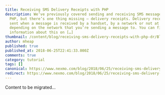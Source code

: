```yaml
---
title: Receiving SMS Delivery Receipts with PHP
description: We’ve previously covered sending and receiving SMS messages with
  PHP, but there’s one thing missing – delivery receipts. Delivery receipts are
  sent when a message is received by a handset, by a network or not at all
  depending on the network that you’re sending a message to. You can find more
  information about this on […]
thumbnail: /content/blog/receiving-sms-delivery-receipts-with-php-dr/Blog_SMS_PHP_1200x600.png
author: mheap
published: true
published_at: 2018-06-25T22:41:33.000Z
comments: true
category: tutorial
tags: []
canonical: https://www.nexmo.com/blog/2018/06/25/receiving-sms-delivery-receipts-with-php-dr
redirect: https://www.nexmo.com/blog/2018/06/25/receiving-sms-delivery-receipts-with-php-dr
---
```


Content to be migrated...
